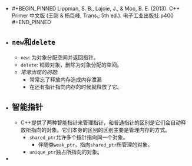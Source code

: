 - #+BEGIN_PINNED
  Lippman, S. B., Lajoie, J., & Moo, B. E. (2013). C++ Primer 中文版 (王刚 & 杨巨峰, Trans.; 5th ed.). 电子工业出版社.p400
  #+END_PINNED
- ## `new`和`delete`
	- `new`: 为对象分配空间并返回指针。
	- `delete`: 销毁对象，删除为对象分配的空间。
	- *常常出现的问题*:
		- 常常忘了释放内存造成内存泄漏
		- 在还有指针指向内存的时候就释放了它。
- ## 智能指针
	- C++提供了两种智能指针来管理指针，和普通指针的区别是它们会自动释放所指向的对象。它们本身的区别的区别主要是管理内存的方式。
		- `shared_ptr`允许多个指针指向同一个对象。
			- 伴随类`weak_ptr`，指向`shared_ptr`所管理的对象。
		- `unique_ptr`独占所指向的对象。
-